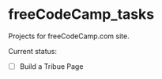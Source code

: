 # freeCodeCamp_tasks
Projects for freeCodeCamp.com site.

Current status:
- [ ] Build a Tribue Page
